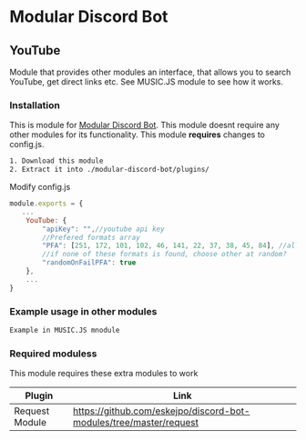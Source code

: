 # Modular Discord Bot 
## YouTube

Module that provides other modules an interface, that allows you to search YouTube, get direct links etc. See MUSIC.JS module to see how it works.

### Installation
This is module for [Modular Discord Bot](https://github.com/eskejpo/escape-discord-bot).
This module doesnt require any other modules for its functionality.
This module **requires** changes to config.js.


```txt
1. Download this module
2. Extract it into ./modular-discord-bot/plugins/
```

Modify config.js
```js
module.exports = {
   ...
    YouTube: {
        "apiKey": "",//youtube api key
        //Prefered formats array
        "PFA": [251, 172, 101, 102, 46, 141, 22, 37, 38, 45, 84], //allowed formats, order = priority
        //if none of these formats is found, choose other at random?
        "randomOnFailPFA": true
    },
    ...
}
```
### Example usage in other modules
```txt
Example in MUSIC.JS mnodule
```


### Required moduless

This module requires these extra modules to work

| Plugin | Link |
| ------ | ------ |
| Request Module | https://github.com/eskejpo/discord-bot-modules/tree/master/request |